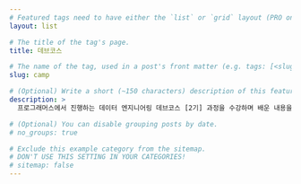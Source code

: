 ```yaml
---
# Featured tags need to have either the `list` or `grid` layout (PRO only).
layout: list

# The title of the tag's page.
title: 데브코스

# The name of the tag, used in a post's front matter (e.g. tags: [<slug>]).
slug: camp

# (Optional) Write a short (~150 characters) description of this featured tag.
description: >
  프로그래머스에서 진행하는 데이터 엔지니어링 데브코스 [2기] 과정을 수강하며 배운 내용을 정리하는 공간입니다. [데브코스 링크](https://school.programmers.co.kr/learn/courses/18537/18537-2%EA%B8%B0-k-digital-training-%EB%8D%B0%EC%9D%B4%ED%84%B0-%EC%97%94%EC%A7%80%EB%8B%88%EC%96%B4%EB%A7%81-%EB%8D%B0%EB%B8%8C%EC%BD%94%EC%8A%A4)

# (Optional) You can disable grouping posts by date.
# no_groups: true

# Exclude this example category from the sitemap.
# DON'T USE THIS SETTING IN YOUR CATEGORIES!
# sitemap: false
---
```

